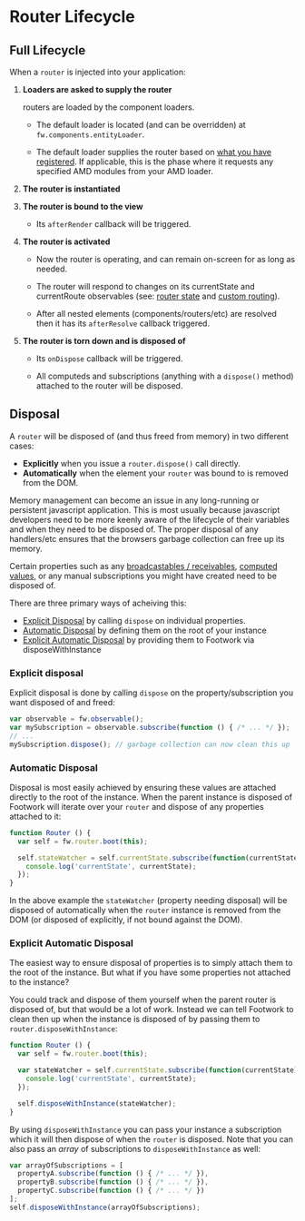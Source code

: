 # Router Lifecycle

## Full Lifecycle

When a `router` is injected into your application:

1. **Loaders are asked to supply the router**

    routers are loaded by the component loaders.

    * The default loader is located (and can be overridden) at `fw.components.entityLoader`.

    * The default loader supplies the router based on [what you have registered](router-registration.md). If applicable, this is the phase where it requests any specified AMD modules from your AMD loader.

1. **The router is instantiated**

1. **The router is bound to the view**

    * Its `afterRender` callback will be triggered.

1. **The router is activated**

    * Now the router is operating, and can remain on-screen for as long as needed.

    * The router will respond to changes on its currentState and currentRoute observables (see: [router state](router-state.md) and [custom routing](router-custom.md)).

    * After all nested elements (components/routers/etc) are resolved then it has its `afterResolve` callback triggered.

1. **The router is torn down and is disposed of**

    * Its `onDispose` callback will be triggered.

    * All computeds and subscriptions (anything with a `dispose()` method) attached to the router will be disposed.

## Disposal

A `router` will be disposed of (and thus freed from memory) in two different cases:

* **Explicitly** when you issue a `router.dispose()` call directly.
* **Automatically** when the element your `router` was bound to is removed from the DOM.

Memory management can become an issue in any long-running or persistent javascript application. This is most usually because javascript developers need to be more keenly aware of the lifecycle of their variables and when they need to be disposed of. The proper disposal of any handlers/etc ensures that the browsers garbage collection can free up its memory.

Certain properties such as any [broadcastables / receivables](broadcastable-receivable.md), [computed values](computedObservables.md), or any manual subscriptions you might have created need to be disposed of.

There are three primary ways of acheiving this:

* [Explicit Disposal](#explicit-disposal) by calling `dispose` on individual properties.
* [Automatic Disposal](#automatic-disposal) by defining them on the root of your instance
* [Explicit Automatic Disposal](#explicit-automatic-disposal) by providing them to Footwork via disposeWithInstance

### **Explicit disposal**

Explicit disposal is done by calling `dispose` on the property/subscription you want disposed of and freed:

```javascript
var observable = fw.observable();
var mySubscription = observable.subscribe(function () { /* ... */ });
// ...
mySubscription.dispose(); // garbage collection can now clean this up
```

### **Automatic Disposal**

Disposal is most easily achieved by ensuring these values are attached directly to the root of the instance. When the parent instance is disposed of Footwork will iterate over your `router` and dispose of any properties attached to it:

```javascript
function Router () {
  var self = fw.router.boot(this);

  self.stateWatcher = self.currentState.subscribe(function(currentState) {
    console.log('currentState', currentState);
  });
}
```

In the above example the `stateWatcher` (property needing disposal) will be disposed of automatically when the `router` instance is removed from the DOM (or disposed of explicitly, if not bound against the DOM).

### **Explicit Automatic Disposal**

The easiest way to ensure disposal of properties is to simply attach them to the root of the instance. But what if you have some properties not attached to the instance?

You could track and dispose of them yourself when the parent router is disposed of, but that would be a lot of work. Instead we can tell Footwork to clean then up when the instance is disposed of by passing them to `router.disposeWithInstance`:

```javascript
function Router () {
  var self = fw.router.boot(this);

  var stateWatcher = self.currentState.subscribe(function(currentState) {
    console.log('currentState', currentState);
  });

  self.disposeWithInstance(stateWatcher);
}
```

By using `disposeWithInstance` you can pass your instance a subscription which it will then dispose of when the `router` is disposed. Note that you can also pass an *array* of subscriptions to `disposeWithInstance` as well:

```javascript
var arrayOfSubscriptions = [
  propertyA.subscribe(function () { /* ... */ }),
  propertyB.subscribe(function () { /* ... */ }),
  propertyC.subscribe(function () { /* ... */ })
];
self.disposeWithInstance(arrayOfSubscriptions);
```

